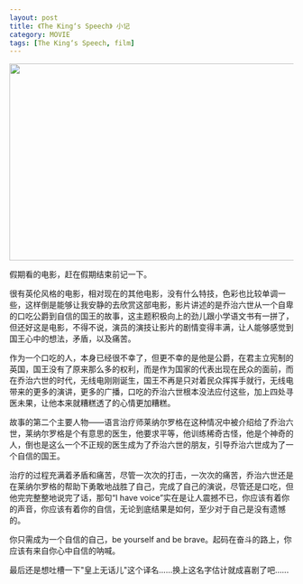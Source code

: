 ```yaml
---
layout: post
title: 《The King‘s Speech》 小记
category: MOVIE
tags: [The King‘s Speech, film]
---
```


<p align = "center" ><img src="http://img1.douban.com/view/photo/raw/public/p1418180344.jpg" width="524" height="349"/></p>

假期看的电影，赶在假期结束前记一下。

很有英伦风格的电影，相对现在的其他电影，没有什么特技，色彩也比较单调一些，这样倒是能够让我安静的去欣赏这部电影，影片讲述的是乔治六世从一个自卑的口吃公爵到自信的国王的故事，这主题积极向上的劲儿跟小学语文书有一拼了，但还好这是电影，不得不说，演员的演技让影片的剧情变得丰满，让人能够感觉到国王心中的想法，矛盾，以及痛苦。

作为一个口吃的人，本身已经很不幸了，但更不幸的是他是公爵，在君主立宪制的英国，国王没有了原来那么多的权利，而是作为国家的代表出现在民众的面前，而在乔治六世的时代，无线电刚刚诞生，国王不再是只对着民众挥挥手就行，无线电带来的更多的演讲，更多的广播，口吃的乔治六世根本没法应付这些，加上四处寻医未果，让他本来就糟糕透了的心情更加糟糕。

故事的第二个主要人物——语言治疗师莱纳尔罗格在这种情况中被介绍给了乔治六世，莱纳尔罗格是个有意思的医生，他要求平等，他训练稀奇古怪，他是个神奇的人，倒也是这么一个不正规的医生成为了乔治六世的朋友，引导乔治六世成为了一个自信的国王。

治疗的过程充满着矛盾和痛苦，尽管一次次的打击，一次次的痛苦，乔治六世还是在莱纳尔罗格的帮助下勇敢地战胜了自己，完成了自己的演说，尽管还是口吃，但他完完整整地说完了话，那句“I have voice”实在是让人震撼不已，你应该有着你的声音，你应该有着你的自信，无论到底结果是如何，至少对于自己是没有遗憾的。

你只需成为一个自信的自己，be yourself and be brave。起码在奋斗的路上，你应该有来自你心中自信的呐喊。

最后还是想吐槽一下"皇上无话儿"这个译名......换上这名字估计就成喜剧了吧......
